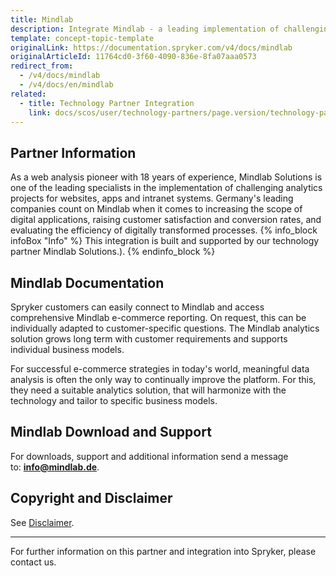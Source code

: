 ```yaml
---
title: Mindlab
description: Integrate Mindlab - a leading implementation of challenging analytics projects for websites, apps and intranet systems.
template: concept-topic-template
originalLink: https://documentation.spryker.com/v4/docs/mindlab
originalArticleId: 11764cd0-3f60-4090-836e-8fa07aaa0573
redirect_from:
  - /v4/docs/mindlab
  - /v4/docs/en/mindlab
related:
  - title: Technology Partner Integration
    link: docs/scos/user/technology-partners/page.version/technology-partner-integration.html
---
```


## Partner Information
As a web analysis pioneer with 18 years of experience, Mindlab Solutions is one of the leading specialists in the implementation of challenging analytics projects for websites, apps and intranet systems. Germany's leading companies count on Mindlab when it comes to increasing the scope of digital applications, raising customer satisfaction and conversion rates, and evaluating the efficiency of digitally transformed processes. 
{% info_block infoBox "Info" %}
This integration is built and supported by our technology partner Mindlab Solutions.).
{% endinfo_block %}

## Mindlab Documentation
Spryker customers can easily connect to Mindlab and access comprehensive Mindlab e-commerce reporting. On request, this can be individually adapted to customer-specific questions. The Mindlab analytics solution grows long term with customer requirements and supports individual business models.

For successful e-commerce strategies in today's world, meaningful data analysis is often the only way to continually improve the platform. For this, they need a suitable analytics solution, that will harmonize with the technology and tailor to specific business models.

## Mindlab Download and Support

For downloads, support and additional information send a message to: **info@mindlab.de**.

## Copyright and Disclaimer

See [Disclaimer](https://github.com/spryker/spryker-documentation).

---
For further information on this partner and integration into Spryker, please contact us.

<div class="hubspot-form js-hubspot-form" data-portal-id="2770802" data-form-id="163e11fb-e833-4638-86ae-a2ca4b929a41" id="hubspot-1"></div>

